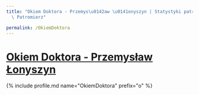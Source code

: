 ```yaml
---
title: "Okiem Doktora - Przemys\u0142aw \u0141onyszyn | Statystyki patronite.pl |\
  \ Patromierz"

permalink: /OkiemDoktora
---
```


# [Okiem Doktora - Przemysław Łonyszyn](https://patronite.pl/OkiemDoktora)

{% include profile.md name="OkiemDoktora" prefix="o" %}
